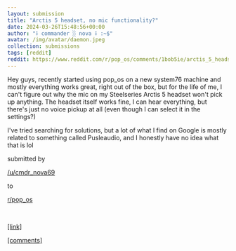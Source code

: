 ```yaml
---
layout: submission
title: "Arctis 5 headset, no mic functionality?"
date: 2024-03-26T15:48:56+00:00
author: "⸸ commander ░ nova ⸸ :~$"
avatar: /img/avatar/daemon.jpeg
collection: submissions
tags: [reddit]
reddit: https://www.reddit.com/r/pop_os/comments/1bob5ie/arctis_5_headset_no_mic_functionality/
---
```


<p><div class="md">
<p>Hey guys, recently started using pop_os on a new system76 machine and mostly everything works great, right out of the box, but for the life of me, I can't figure out why the mic on my Steelseries Arctis 5 headset won't pick up anything. The headset itself works fine, I can hear everything, but there's just no voice pickup at all (even though I can select it in the settings?)</p> <p>I've tried searching for solutions, but a lot of what I find on Google is mostly related to something called Pusleaudio, and I honestly have no idea what that is lol</p> </div></p><p></p><p><!-- SC_ON --></p><p>submitted by</p><p><a href="https://www.reddit.com/user/cmdr_nova69" target="_blank"> /u/cmdr_nova69 </a></p><p>to</p><p><a href="https://www.reddit.com/r/pop_os/" target="_blank"> r/pop_os </a></p><p></p><p><br></p><p></p><p><span><a href="https://www.reddit.com/r/pop_os/comments/1bob5ie/arctis_5_headset_no_mic_functionality/" target="_blank">[link]</a></span></p><p></p><p><span><a href="https://www.reddit.com/r/pop_os/comments/1bob5ie/arctis_5_headset_no_mic_functionality/" target="_blank">[comments]</a></span></p>
